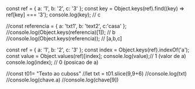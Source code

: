 const ref = { a: '1', b: '2', c: '3' };
const key = Object.keys(ref).find((key) => ref[key] === '3');
console.log(key); // c


//const referencia = { a: 'txt1', b: 'text2', c:'casa' };
//console.log(Object.keys(referencia)[1]); // b
//console.log(Object.keys(referencia)); // [a,b,c]

const ref = { a: '1', b: '2', c: '3' };
const index = Object.keys(ref).indexOf('a');
const value = Object.values(ref)[index];
console.log(value);// 1 (valor de a)
console.log(index); // 0 (posicao de a)


//const t01= "Texto ao cuboss"
//let txt = t01.slice(9,9+6)
//console.log(txt)
//console.log(chave.a)
//console.log(chave[9])